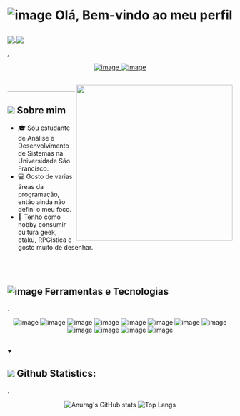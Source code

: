 # <p align=center> ![image](https://img.icons8.com/dusk/64/000000/java-coffee-cup-logo.png)    Olá, Bem-vindo ao meu perfil <br>
<a href="https://www.linkedin.com/in/grenda-carla-ferreira-silva-69bb4a1b9/"><img align="center" src="https://img.shields.io/badge/LinkedIn-4f52de?style=for-the-badge&logo=linkedin&logoColor=white"> <a href="https://github.com/GrendaCarla"><img align="center" src="https://img.shields.io/badge/GitHub-3c073c?style=for-the-badge&logo=github&logoColor=white">
</p> 

.<p align=center>  [![image](https://img.shields.io/badge/LinkedIn-4f52de?style=for-the-badge&logo=linkedin&logoColor=white) ](https://www.linkedin.com/in/grenda-carla-ferreira-silva-69bb4a1b9/)        [ ![image](https://img.shields.io/badge/GitHub-3c073c?style=for-the-badge&logo=github&logoColor=white)](https://github.com/GrendaCarla)  </p> 

<br>

<img align="right" src="https://user-images.githubusercontent.com/80162033/116268175-73b07380-a753-11eb-8d51-c89038c37cc1.png" width="350px;"/>

----

<h2><img src="https://img.icons8.com/dusk/64/000000/cute-skull.png"> Sobre mim</h2>

* 🎓 Sou estudante de Análise e Desenvolvimento de Sistemas na Universidade São Francisco.
* 💻 Gosto de varias áreas da programação, então ainda não defini o meu foco.
* 💖 Tenho como hobby consumir cultura geek, otaku, RPGistica e gosto muito de desenhar.


<br><br>
  
## ![image](https://img.icons8.com/dusk/64/000000/maintenance.png) Ferramentas e Tecnologias

.<p align=center> ![image](https://img.shields.io/badge/C-67076C?style=for-the-badge&logo=c&logoColor=white) ![image](https://img.shields.io/badge/C%2B%2B-740A96?style=for-the-badge&logo=c%2B%2B&logoColor=white) ![image](https://img.shields.io/badge/C%23-7933aa?style=for-the-badge&logo=c-sharp&logoColor=white)          ![image](https://img.shields.io/badge/Java-6932bd?style=for-the-badge&logo=java&logoColor=white) ![image](https://img.shields.io/badge/Python-6543cf?style=for-the-badge&logo=python&logoColor=white)          ![image](https://img.shields.io/badge/HTML-4f52de?style=for-the-badge&logo=html5&logoColor=white) ![image](https://img.shields.io/badge/JavaScript-728aea?style=for-the-badge&logo=javascript&logoColor=white) ![image](https://img.shields.io/badge/CSS-72afea?&style=for-the-badge&logo=css3&logoColor=white)           ![image](https://img.shields.io/badge/Dart-73d4ed?style=for-the-badge&logo=dart&logoColor=white) ![image](https://img.shields.io/badge/Flutter-5bdbcb?style=for-the-badge&logo=flutter&logoColor=white)       ![image](https://img.shields.io/badge/Microsoft_SQL_Server-54e4a2?style=for-the-badge&logo=microsoft-sql-server&logoColor=black) ![image](https://img.shields.io/badge/MySQL-7ced8d?style=for-the-badge&logo=mysql&logoColor=black)  </p>
 
<br>

<details open>
  <summary><h2><img src="https://img.icons8.com/dusk/64/000000/bullish.png"> Github Statistics: </h2></summary>

.<p align=center>  ![Anurag's GitHub stats](https://github-readme-stats.vercel.app/api?username=GrendaCarla&show_icons=true&hide=issues&bg_color=230E3E&text_color=8692FB&icon_color=F01A80&title_color=59CCBA)      ![Top Langs](https://github-readme-stats.vercel.app/api/top-langs/?&layout=compact&username=GrendaCarla&bg_color=230E3E&text_color=F01A80&icon_color=F01A80&title_color=8692FB)    </p>

</details>
